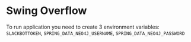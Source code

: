 # Swing Overflow

To run application you need to create 3 environment variables:
`SLACKBOTTOKEN`, `SPRING_DATA_NEO4J_USERNAME`, `SPRING_DATA_NEO4J_PASSWORD`